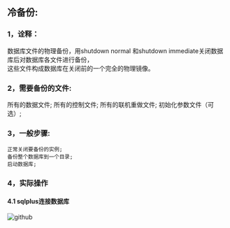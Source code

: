 冷备份:<br>
-----------
### 1，诠释：
数据库文件的物理备份，用shutdown normal 和shutdown immediate关闭数据库后对数据库各文件进行备份，<br>
这些文件构成数据库在关闭前的一个完全的物理镜像。<br>

### 2，需要备份的文件:
   所有的数据文件;
   所有的控制文件;
   所有的联机重做文件;
   初始化参数文件（可选）;
   <br>
### 3，一般步骤:
    正常关闭要备份的实例;
    备份整个数据库到一个目录;
    启动数据库;
### 4，实际操作
#### 4.1  sqlplus连接数据库
![github](http://github.com/unicorn.png "github") 

